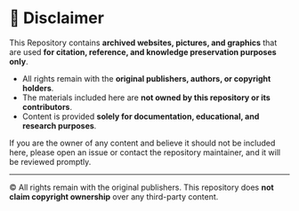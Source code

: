 # 📢 Disclaimer

This Repository contains **archived websites, pictures, and graphics** that are used **for citation, reference, and knowledge preservation purposes only**.  

- All rights remain with the **original publishers, authors, or copyright holders**.  
- The materials included here are **not owned by this repository or its contributors**.  
- Content is provided **solely for documentation, educational, and research purposes**.  

If you are the owner of any content and believe it should not be included here, please open an issue or contact the repository maintainer, and it will be reviewed promptly.  

---
© All rights remain with the original publishers. This repository does **not claim copyright ownership** over any third-party content.
